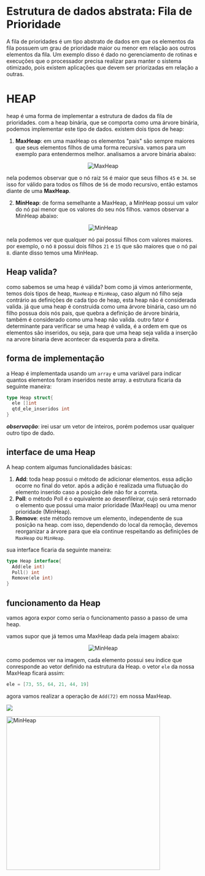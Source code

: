 # Estrutura de dados abstrata: Fila de Prioridade

A fila de prioridades é um tipo abstrato de dados em que os elementos da fila possuem um grau de prioridade maior ou menor em relação aos outros elementos da fila. Um exemplo disso é dado no gerenciamento de rotinas e execuções que o processador precisa realizar para manter o sistema otimizado, pois existem aplicações que devem ser priorizadas em relação a outras.

# HEAP

heap é uma forma de implementar a estrutura de dados da fila de prioridades. com a heap binária, que se comporta como uma árvore binária, podemos implementar este tipo de dados. existem dois tipos de heap:

1. **MaxHeap**: em uma maxHeap os elementos "pais" são sempre maiores que seus elementos filhos de uma forma recursiva. vamos para um exemplo para entendermos melhor. analisamos a arvore binária abaixo:

<p align="center">
  <img src="https://github.com/CarlosG18/edi_dca0208/blob/main/conteudos/heap/maxheap.png" alt="MaxHeap">
</p>

nela podemos observar que o nó raiz `56` é maior que seus filhos `45` e `34`. se isso for válido para todos os filhos de `56` de modo recursivo, então estamos diante de uma **MaxHeap**.

2. **MinHeap**: de forma semelhante a MaxHeap, a MinHeap possui um valor do nó pai menor que os valores do seu nós filhos. vamos observar a MinHeap abaixo:

<p align="center">
  <img src="https://github.com/CarlosG18/edi_dca0208/blob/main/conteudos/heap/minheap.png" alt="MinHeap">
</p>

nela podemos ver que qualquer nó pai possui filhos com valores maiores. por exemplo, o nó `8` possui dois filhos `21` e `15` que são maiores que o nó pai `8`. diante disso temos uma MinHeap.

## Heap valida?

como sabemos se uma heap é válida? bom como já vimos anteriormente, temos dois tipos de heap, `MaxHeap` e `MinHeap`, caso algum nó filho seja contrário as definições de cada tipo de heap, esta heap não é considerada valida. já que uma heap é construida como uma árvore binária, caso um nó filho possua dois nós pais, que quebra a definição de árvore binária, também é considerado como uma heap não valida. outro fator é determinante para verificar se uma heap é valida, é a ordem em que os elementos são inseridos, ou seja, para que uma heap seja valida a inserção na arvore binaria deve acontecer da esquerda para a direita.

## forma de implementação

a Heap é implementada usando um `array` e uma variável para indicar quantos elementos foram inseridos neste array. a estrutura ficaria da seguinte maneira:

```go
type Heap struct{
  ele []int
  qtd_ele_inseridos int
}
```

***observação***: irei usar um vetor de inteiros, porém podemos usar qualquer outro tipo de dado.

## interface de uma Heap

A heap contem algumas funcionalidades básicas:
1. **Add**: toda heap possui o método de adicionar elementos. essa adição ocorre no final do vetor. após a adição é realizada uma flutuação do elemento inserido caso a posição dele não for a correta.
2. **Poll**: o método Poll é o equivalente ao desenfileirar, cujo será retornado o elemento que possui uma maior prioridade (MaxHeap) ou uma menor prioridade (MinHeap).
3. **Remove**: este método remove um elemento, independente de sua posição na heap. com isso, dependendo do local da remoção, devemos reorganizar a árvore para que ela continue respeitando as definições de `MaxHeap` ou `MinHeap`.

sua interface ficaria da seguinte maneira:

```go
type Heap interface{
  Add(ele int)
  Poll() int
  Remove(ele int)
}
```

## funcionamento da Heap

vamos agora expor como seria o funcionamento passo a passo de uma heap.

vamos supor que já temos uma MaxHeap dada pela imagem abaixo:

<p align="center">
  <img src="https://github.com/CarlosG18/edi_dca0208/blob/main/conteudos/heap/minheap.png" alt="MinHeap">
</p>

como podemos ver na imagem, cada elemento possui seu índice que conresponde ao vetor definido na estrutura da Heap. o vetor `ele` da nossa MaxHeap ficará assim:

```go 
ele = [73, 55, 64, 21, 44, 19]
```

agora vamos realizar a operação de `Add(72)` em nossa MaxHeap.

![](https://github.com/CarlosG18/edi_dca0208/blob/main/conteudos/heap/Add(36).gif)

<img src="https://github.com/CarlosG18/edi_dca0208/blob/main/conteudos/heap/Add(36).gif" alt="MinHeap" width="400">